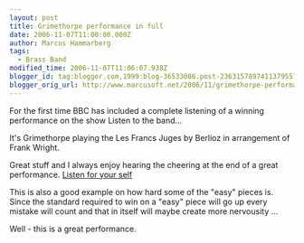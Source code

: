 ```yaml
---
layout: post
title: Grimethorpe performance in full
date: 2006-11-07T11:00:00.000Z
author: Marcus Hammarberg
tags:
  - Brass Band
modified_time: 2006-11-07T11:06:07.938Z
blogger_id: tag:blogger.com,1999:blog-36533086.post-2363157897411379557
blogger_orig_url: http://www.marcusoft.net/2006/11/grimethorpe-performance-in-full.html
---
```


For the first time BBC has included a complete listening of a
winning performance on the show Listen to the band...

It's Grimethorpe playing the Les Francs Juges by Berlioz in arrangement
of Frank Wright.

Great stuff and I always enjoy hearing the cheering at the end of a
great performance. [Listen for your
self](http://www.bbc.co.uk/radio/aod/networks/radio2/aod.shtml?radio2/listenband)

This is also a good example on how hard some of the "easy" pieces is.
Since the standard required to win on a "easy" piece will go up every
mistake will count and that in itself will maybe create more nervousity
...

Well - this is a great performance.
